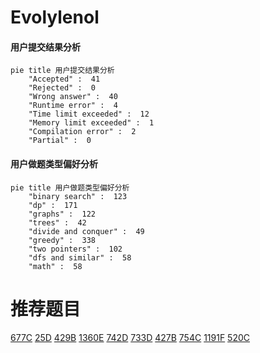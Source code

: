 # Evolylenol

<!-- tabs:start -->



#### **用户提交结果分析**

```mermaid
pie title 用户提交结果分析
    "Accepted" :  41
    "Rejected" :  0
    "Wrong answer" :  40
    "Runtime error" :  4
    "Time limit exceeded" :  12
    "Memory limit exceeded" :  1
    "Compilation error" :  2
    "Partial" :  0
```

#### **用户做题类型偏好分析**

```mermaid
pie title 用户做题类型偏好分析
    "binary search" :  123
    "dp" :  171
    "graphs" :  122
    "trees" :  42
    "divide and conquer" :  49
    "greedy" :  338
    "two pointers" :  102
    "dfs and similar" :  58
    "math" :  58
```



<!-- tabs:end -->
# 推荐题目
[677C](https://codeforces.com/contest/677/problem/C)
[25D](https://codeforces.com/contest/25/problem/D)
[429B](https://codeforces.com/contest/429/problem/B)
[1360E](https://codeforces.com/contest/1360/problem/E)
[742D](https://codeforces.com/contest/742/problem/D)
[733D](https://codeforces.com/contest/733/problem/D)
[427B](https://codeforces.com/contest/427/problem/B)
[754C](https://codeforces.com/contest/754/problem/C)
[1191F](https://codeforces.com/contest/1191/problem/F)
[520C](https://codeforces.com/contest/520/problem/C)
